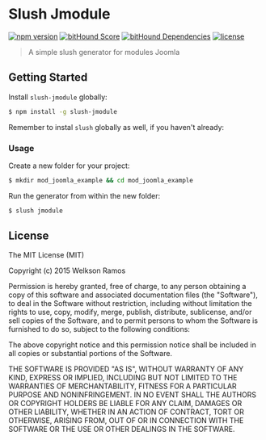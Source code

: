 # Slush Jmodule 

[![npm version](https://img.shields.io/npm/v/slush-jmodule.svg)](https://www.npmjs.com/package/slush-jmodule) [![bitHound Score](https://www.bithound.io/github/welksonramos/slush-jmodule/badges/score.svg)](https://www.bithound.io/github/welksonramos/slush-jmodule) [![bitHound Dependencies](https://www.bithound.io/github/welksonramos/slush-jmodule/badges/dependencies.svg)](https://www.bithound.io/github/welksonramos/slush-jmodule/master/dependencies/npm) [![license](https://img.shields.io/npm/l/slush-jmodule.svg?style=flat)](https://raw.github.com/welksonramos/slush-jmodule/blob/master/LICENSE)

> A simple slush generator for modules Joomla

## Getting Started

Install `slush-jmodule` globally:

```bash
$ npm install -g slush-jmodule
```

Remember to instal `slush` globally as well, if you haven't already:

### Usage

Create a new folder for your project:

```bash
$ mkdir mod_joomla_example && cd mod_joomla_example
```

Run the generator from within the new folder:

```bash
$ slush jmodule
```

## License

The MIT License (MIT)

Copyright (c) 2015 Welkson Ramos

Permission is hereby granted, free of charge, to any person obtaining a copy
of this software and associated documentation files (the "Software"), to deal
in the Software without restriction, including without limitation the rights
to use, copy, modify, merge, publish, distribute, sublicense, and/or sell
copies of the Software, and to permit persons to whom the Software is
furnished to do so, subject to the following conditions:

The above copyright notice and this permission notice shall be included in all
copies or substantial portions of the Software.

THE SOFTWARE IS PROVIDED "AS IS", WITHOUT WARRANTY OF ANY KIND, EXPRESS OR
IMPLIED, INCLUDING BUT NOT LIMITED TO THE WARRANTIES OF MERCHANTABILITY,
FITNESS FOR A PARTICULAR PURPOSE AND NONINFRINGEMENT. IN NO EVENT SHALL THE
AUTHORS OR COPYRIGHT HOLDERS BE LIABLE FOR ANY CLAIM, DAMAGES OR OTHER
LIABILITY, WHETHER IN AN ACTION OF CONTRACT, TORT OR OTHERWISE, ARISING FROM,
OUT OF OR IN CONNECTION WITH THE SOFTWARE OR THE USE OR OTHER DEALINGS IN THE
SOFTWARE.
